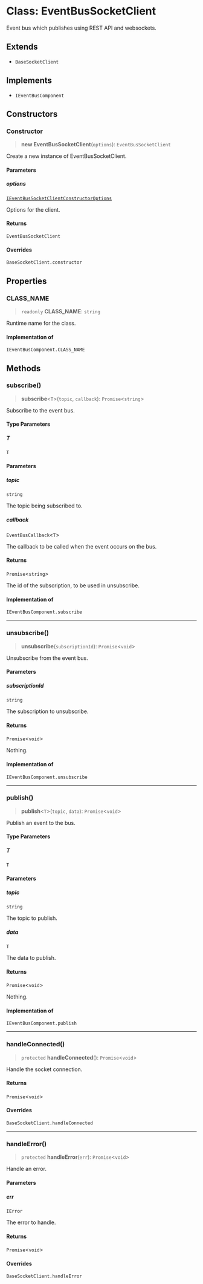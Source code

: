 # Class: EventBusSocketClient

Event bus which publishes using REST API and websockets.

## Extends

- `BaseSocketClient`

## Implements

- `IEventBusComponent`

## Constructors

### Constructor

> **new EventBusSocketClient**(`options`): `EventBusSocketClient`

Create a new instance of EventBusSocketClient.

#### Parameters

##### options

[`IEventBusSocketClientConstructorOptions`](../interfaces/IEventBusSocketClientConstructorOptions.md)

Options for the client.

#### Returns

`EventBusSocketClient`

#### Overrides

`BaseSocketClient.constructor`

## Properties

### CLASS\_NAME

> `readonly` **CLASS\_NAME**: `string`

Runtime name for the class.

#### Implementation of

`IEventBusComponent.CLASS_NAME`

## Methods

### subscribe()

> **subscribe**\<`T`\>(`topic`, `callback`): `Promise`\<`string`\>

Subscribe to the event bus.

#### Type Parameters

##### T

`T`

#### Parameters

##### topic

`string`

The topic being subscribed to.

##### callback

`EventBusCallback`\<`T`\>

The callback to be called when the event occurs on the bus.

#### Returns

`Promise`\<`string`\>

The id of the subscription, to be used in unsubscribe.

#### Implementation of

`IEventBusComponent.subscribe`

***

### unsubscribe()

> **unsubscribe**(`subscriptionId`): `Promise`\<`void`\>

Unsubscribe from the event bus.

#### Parameters

##### subscriptionId

`string`

The subscription to unsubscribe.

#### Returns

`Promise`\<`void`\>

Nothing.

#### Implementation of

`IEventBusComponent.unsubscribe`

***

### publish()

> **publish**\<`T`\>(`topic`, `data`): `Promise`\<`void`\>

Publish an event to the bus.

#### Type Parameters

##### T

`T`

#### Parameters

##### topic

`string`

The topic to publish.

##### data

`T`

The data to publish.

#### Returns

`Promise`\<`void`\>

Nothing.

#### Implementation of

`IEventBusComponent.publish`

***

### handleConnected()

> `protected` **handleConnected**(): `Promise`\<`void`\>

Handle the socket connection.

#### Returns

`Promise`\<`void`\>

#### Overrides

`BaseSocketClient.handleConnected`

***

### handleError()

> `protected` **handleError**(`err`): `Promise`\<`void`\>

Handle an error.

#### Parameters

##### err

`IError`

The error to handle.

#### Returns

`Promise`\<`void`\>

#### Overrides

`BaseSocketClient.handleError`

